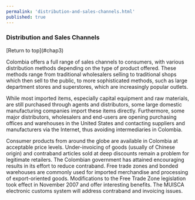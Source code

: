 ```yaml
--- 
permalink: 'distribution-and-sales-channels.html' 
published: true 
---
```

<h3 id="distribution-and-sales-channels">Distribution and Sales Channels</h3>[Return to top](#chap3)

Colombia offers a full range of sales channels to consumers, with various distribution methods depending on the type of product offered. These methods range from traditional wholesalers selling to traditional shops which then sell to the public, to more sophisticated methods, such as large department stores and superstores, which are increasingly popular outlets.

While most imported items, especially capital equipment and raw materials, are still purchased through agents and distributors, some large domestic manufacturing companies import these items directly. Furthermore, some major distributors, wholesalers and end-users are opening purchasing offices and warehouses in the United States and contacting suppliers and manufacturers via the Internet, thus avoiding intermediaries in Colombia.

Consumer products from around the globe are available in Colombia at acceptable price levels. Under-invoicing of goods (usually of Chinese origin) and contraband articles sold at deep discounts remain a problem for legitimate retailers. The Colombian government has attained encouraging results in its effort to reduce contraband. Free trade zones and bonded warehouses are commonly used for imported merchandise and processing of export-oriented goods. Modifications to the Free Trade Zone legislation took effect in November 2007 and offer interesting benefits. The MUISCA electronic customs system will address contraband and invoicing issues.

